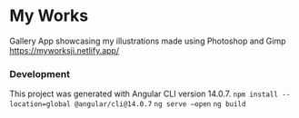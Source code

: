 # My Works
Gallery App showcasing my illustrations made using Photoshop and Gimp
https://myworksji.netlify.app/

### Development
This project was generated with Angular CLI version 14.0.7.
`npm install --location=global @angular/cli@14.0.7`
`ng serve –open`
`ng build`